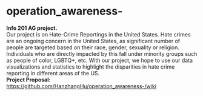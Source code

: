 # operation_awareness-
**Info 201 AG project.**  
Our project is on Hate-Crime Reportings in the United States. Hate crimes are an ongoing concern in the United States, as significant number of people are targeted based on their race, gender, sexuality or religion. Individuals who are directly impacted by this fall under minority groups such as people of color, LGBTQ+, etc. With our project, we hope to use our data visualizations and statistics to highlight the disparities in hate crime reporting in different areas of the US. <br/>
**Project Proposal:** https://github.com/HanzhangHu/operation_awareness-/wiki<br/>

